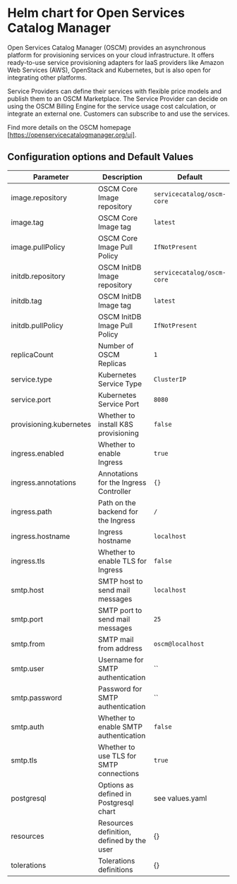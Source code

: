 # Helm chart for Open Services Catalog Manager

Open Services Catalog Manager (OSCM) provides an asynchronous platform for provisioning services on your cloud infrastructure. It offers ready-to-use service provisioning adapters for IaaS providers like Amazon Web Services (AWS), OpenStack and Kubernetes, but is also open for integrating other platforms.

Service Providers can define their services with flexible price models and publish them to an OSCM Marketplace. The Service Provider can decide on using the OSCM Billing Engine for the service usage cost calculation, or integrate an external one. Customers can subscribe to and use the services.

Find more details on the OSCM homepage [https://openservicecatalogmanager.org/ui].

## Configuration options and Default Values

| Parameter                 | Description                               | Default                   |
|---------------------------|-------------------------------------------|---------------------------|
| image.repository          | OSCM Core Image repository                | `servicecatalog/oscm-core`|
| image.tag                 | OSCM Core Image tag                       | `latest`                  |
| image.pullPolicy          | OSCM Core Image Pull Policy               | `IfNotPresent`            |
| initdb.repository         | OSCM InitDB Image repository              | `servicecatalog/oscm-core`|
| initdb.tag                | OSCM InitDB Image tag                     | `latest`                  |
| initdb.pullPolicy         | OSCM InitDB Image Pull Policy             | `IfNotPresent`            |
| replicaCount              | Number of OSCM Replicas                   | `1`                       |
| service.type              | Kubernetes Service Type                   | `ClusterIP`               |
| service.port              | Kubernetes Service Port                   | `8080`                    |
| provisioning.kubernetes   | Whether to install K8S provisioning       | `false`                   |
| ingress.enabled           | Whether to enable Ingress                 | `true`                    |
| ingress.annotations       | Annotations for the Ingress Controller    | `{}`                      |
| ingress.path              | Path on the backend for the Ingress       | `/`                       |
| ingress.hostname          | Ingress hostname                          | `localhost`               |
| ingress.tls               | Whether to enable TLS for Ingress         | `false`                   |
| smtp.host                 | SMTP host to send mail messages           | `localhost`               |
| smtp.port                 | SMTP port to send mail messages           | `25`                      |
| smtp.from                 | SMTP mail from address                    | `oscm@localhost`          |
| smtp.user                 | Username for SMTP authentication          | ``                        |
| smtp.password             | Password for SMTP authentication          | ``                        |
| smtp.auth                 | Whether to enable SMTP authentication     | `false`                   |
| smtp.tls                  | Whether to use TLS for SMTP connections   | `true`                    |
| postgresql                | Options as defined in Postgresql chart    | see values.yaml           |
| resources                 | Resources definition, defined by the user | {}                        |
| tolerations               | Tolerations definitions                   | {}                        |
